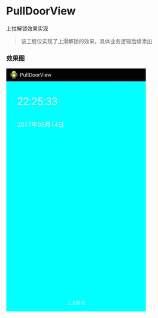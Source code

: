 # PullDoorView
上拉解锁效果实现
> 该工程仅实现了上滑解锁的效果，具体业务逻辑后续添加 

### 效果图

![screenshot](https://github.com/SmartArvin/PullDoorView/blob/master/screenshot/screenshot.jpg)